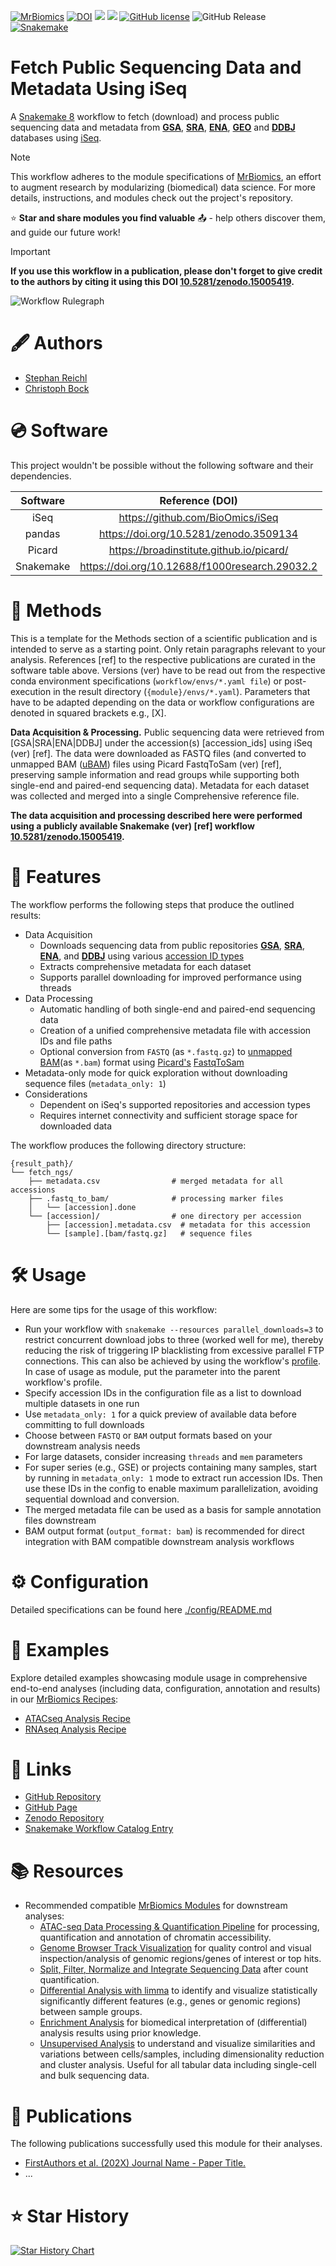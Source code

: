 [![MrBiomics](https://img.shields.io/badge/MrBiomics-red)](https://github.com/epigen/MrBiomics/)
[![DOI](https://zenodo.org/badge/943940069.svg)](https://doi.org/10.5281/zenodo.15005419)
[![](https://tokei.rs/b1/github/epigen/fetch_ngs?category=code)]() 
[![](https://tokei.rs/b1/github/epigen/fetch_ngs?category=files)]()
[![GitHub license](https://img.shields.io/github/license/epigen/fetch_ngs)](https://github.com/epigen/fetch_ngs/blob/main/LICENSE)
![GitHub Release](https://img.shields.io/github/v/release/epigen/fetch_ngs)
[![Snakemake](https://img.shields.io/badge/Snakemake->=8.20.1-green)](https://snakemake.readthedocs.io/en/stable/)

# Fetch Public Sequencing Data and Metadata Using iSeq
A [Snakemake 8](https://snakemake.readthedocs.io/en/stable/) workflow to fetch (download) and process public sequencing data and metadata from **[GSA](https://ngdc.cncb.ac.cn/gsa/)**, **[SRA](https://www.ncbi.nlm.nih.gov/sra/)**, **[ENA](https://www.ebi.ac.uk/ena/)**, **[GEO](https://www.ncbi.nlm.nih.gov/geo/)** and **[DDBJ](https://www.ddbj.nig.ac.jp/)** databases using [iSeq](https://github.com/BioOmics/iSeq).

> [!NOTE]  
> This workflow adheres to the module specifications of [MrBiomics](https://github.com/epigen/MrBiomics), an effort to augment research by modularizing (biomedical) data science. For more details, instructions, and modules check out the project's repository.
>
> ⭐️ **Star and share modules you find valuable** 📤 - help others discover them, and guide our future work!

> [!IMPORTANT]  
> **If you use this workflow in a publication, please don't forget to give credit to the authors by citing it using this DOI [10.5281/zenodo.15005419](https://doi.org/10.5281/zenodo.15005419).**

![Workflow Rulegraph](./workflow/dags/rulegraph.svg)

# 🖋️ Authors
- [Stephan Reichl](https://github.com/sreichl)
- [Christoph Bock](https://github.com/chrbock)


# 💿 Software
This project wouldn't be possible without the following software and their dependencies.

| Software | Reference (DOI) |
| :---: | :---: |
| iSeq | https://github.com/BioOmics/iSeq |
| pandas         | https://doi.org/10.5281/zenodo.3509134            |
| Picard | https://broadinstitute.github.io/picard/ |
| Snakemake | https://doi.org/10.12688/f1000research.29032.2 |


# 🔬 Methods
This is a template for the Methods section of a scientific publication and is intended to serve as a starting point. Only retain paragraphs relevant to your analysis. References [ref] to the respective publications are curated in the software table above. Versions (ver) have to be read out from the respective conda environment specifications (`workflow/envs/*.yaml file`) or post-execution in the result directory (`{module}/envs/*.yaml`). Parameters that have to be adapted depending on the data or workflow configurations are denoted in squared brackets e.g., [X].

__Data Acquisition & Processing.__ Public sequencing data were retrieved from [GSA|SRA|ENA|DDBJ] under the accession(s) [accession_ids] using iSeq (ver) [ref]. The data were downloaded as FASTQ files (and converted to unmapped BAM ([uBAM](https://gatk.broadinstitute.org/hc/en-us/articles/360035532132-uBAM-Unmapped-BAM-Format)) files using Picard FastqToSam (ver) [ref], preserving sample information and read groups while supporting both single-end and paired-end sequencing data).  Metadata for each dataset was collected and merged into a single Comprehensive reference file.

**The data acquisition and processing described here were performed using a publicly available Snakemake (ver) [ref] workflow [10.5281/zenodo.15005419](https://doi.org/10.5281/zenodo.15005419).**

# 🚀 Features
The workflow performs the following steps that produce the outlined results:

- Data Acquisition
  - Downloads sequencing data from public repositories **[GSA](https://ngdc.cncb.ac.cn/gsa/)**, **[SRA](https://www.ncbi.nlm.nih.gov/sra/)**, **[ENA](https://www.ebi.ac.uk/ena/)**, and **[DDBJ](https://www.ddbj.nig.ac.jp/)** using various [accession ID types](https://github.com/BioOmics/iSeq/blob/main/README.md#1--i---input)
  - Extracts comprehensive metadata for each dataset
  - Supports parallel downloading for improved performance using threads
- Data Processing
  - Automatic handling of both single-end and paired-end sequencing data
  - Creation of a unified comprehensive metadata file with accession IDs and file paths
  - Optional conversion from `FASTQ` (as `*.fastq.gz`) to [unmapped BAM](https://gatk.broadinstitute.org/hc/en-us/articles/360035532132-uBAM-Unmapped-BAM-Format)(as `*.bam`) format using [Picard's](https://broadinstitute.github.io/picard/) [FastqToSam](https://gatk.broadinstitute.org/hc/en-us/articles/360036351132-FastqToSam-Picard)
- Metadata-only mode for quick exploration without downloading sequence files (`metadata_only: 1`)
- Considerations
  - Dependent on iSeq's supported repositories and accession types
  - Requires internet connectivity and sufficient storage space for downloaded data

The workflow produces the following directory structure:

```
{result_path}/
└── fetch_ngs/
    ├── metadata.csv                # merged metadata for all accessions
    ├── .fastq_to_bam/              # processing marker files
    │   └── [accession].done
    └── [accession]/                # one directory per accession
        ├── [accession].metadata.csv  # metadata for this accession
        └── [sample].[bam/fastq.gz]   # sequence files
```

# 🛠️ Usage
Here are some tips for the usage of this workflow:
- Run your workflow with `snakemake --resources parallel_downloads=3` to restrict concurrent download jobs to three (worked well for me), thereby reducing the risk of triggering IP blacklisting from excessive parallel FTP connections. This can also be achieved by using the workflow's [profile](./workflow/profiles/default/config.yaml). In case of usage as module, put the parameter into the parent workflow's profile.
- Specify accession IDs in the configuration file as a list to download multiple datasets in one run
- Use `metadata_only: 1` for a quick preview of available data before committing to full downloads
- Choose between `FASTQ` or `BAM` output formats based on your downstream analysis needs
- For large datasets, consider increasing `threads` and `mem` parameters
- For super series (e.g., GSE) or projects containing many samples, start by running in `metadata_only: 1` mode to extract run accession IDs. Then use these IDs in the config to enable maximum parallelization, avoiding sequential download and conversion.
- The merged metadata file can be used as a basis for sample annotation files downstream
- BAM output format (`output_format: bam`) is recommended for direct integration with BAM compatible downstream analysis workflows

# ⚙️ Configuration
Detailed specifications can be found here [./config/README.md](./config/README.md)

# 📖 Examples
 Explore detailed examples showcasing module usage in comprehensive end-to-end analyses (including data, configuration, annotation and results) in our [MrBiomics Recipes](https://github.com/epigen/MrBiomics?tab=readme-ov-file#-recipes):
- [ATACseq Analysis Recipe](https://github.com/epigen/MrBiomics/wiki/ATACseq-Analysis-Recipe)
- [RNAseq Analysis Recipe](https://github.com/epigen/MrBiomics/wiki/RNAseq-Analysis-Recipe)

# 🔗 Links
- [GitHub Repository](https://github.com/epigen/fetch_ngs/)
- [GitHub Page](https://epigen.github.io/fetch_ngs/)
- [Zenodo Repository](https://doi.org/10.5281/zenodo.15005419)
- [Snakemake Workflow Catalog Entry](https://snakemake.github.io/snakemake-workflow-catalog?usage=epigen/fetch_ngs)

# 📚 Resources
- Recommended compatible [MrBiomics Modules](https://github.com/epigen/MrBiomics/#-modules) for downstream analyses:
  - [ATAC-seq Data Processing & Quantification Pipeline](https://github.com/epigen/atacseq_pipeline) for processing, quantification and annotation of chromatin accessibility.
  - [Genome Browser Track Visualization](https://github.com/epigen/genome_tracks/) for quality control and visual inspection/analysis of genomic regions/genes of interest or top hits.
  - [<ins>Sp</ins>lit, F<ins>ilter</ins>, Norma<ins>lize</ins> and <ins>Integrate</ins> Sequencing Data](https://github.com/epigen/spilterlize_integrate/) after count quantification.
  - [Differential Analysis with limma](https://github.com/epigen/dea_limma) to identify and visualize statistically significantly different features (e.g., genes or genomic regions) between sample groups.
  - [Enrichment Analysis](https://github.com/epigen/enrichment_analysis) for biomedical interpretation of (differential) analysis results using prior knowledge.
  - [Unsupervised Analysis](https://github.com/epigen/unsupervised_analysis) to understand and visualize similarities and variations between cells/samples, including dimensionality reduction and cluster analysis. Useful for all tabular data including single-cell and bulk sequencing data.


# 📑 Publications
The following publications successfully used this module for their analyses.
- [FirstAuthors et al. (202X) Journal Name - Paper Title.](https://doi.org/10.XXX/XXXX)
- ...

# ⭐ Star History

[![Star History Chart](https://api.star-history.com/svg?repos=epigen/fetch_ngs&type=Date)](https://star-history.com/#epigen/fetch_ngs&Date)
